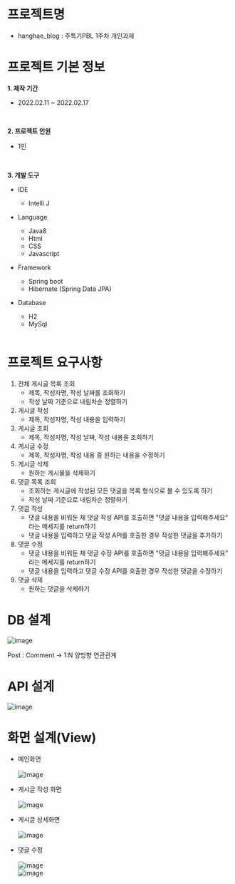 # 프로젝트명 
- hanghae_blog : 주특기PBL 1주차 개인과제

# 프로젝트 기본 정보
**1. 제작 기간**
- 2022.02.11 ~ 2022.02.17
  
  <br>
**2. 프로젝트 인원**
- 1인

  <br>
**3. 개발 도구**
- IDE
  - Intelli J
  
- Language
  - Java8  
  - Html
  - CSS
  - Javascript

- Framework
  - Spring boot
  - Hibernate (Spring Data JPA)
  
- Database
  - H2
  - MySql
  <br>
# 프로젝트 요구사항

1. 전체 게시글 목록 조회
    - 제목, 작성자명, 작성 날짜를 조회하기
    - 작성 날짜 기준으로 내림차순 정렬하기
2. 게시글 작성
    - 제목, 작성자명, 작성 내용을 입력하기
3. 게시글 조회
    - 제목, 작성자명, 작성 날짜, 작성 내용을 조회하기
4. 게시글 수정
    - 제목, 작성자명, 작성 내용 중 원하는 내용을 수정하기
5. 게시글 삭제
    - 원하는 게시물을 삭제하기
6. 댓글 목록 조회
    - 조회하는 게시글에 작성된 모든 댓글을 목록 형식으로 볼 수 있도록 하기
    - 작성 날짜 기준으로 내림차순 정렬하기
7. 댓글 작성
    - 댓글 내용을 비워둔 채 댓글 작성 API를 호출하면 "댓글 내용을 입력해주세요" 라는 메세지를 return하기
    - 댓글 내용을 입력하고 댓글 작성 API를 호출한 경우 작성한 댓글을 추가하기
8. 댓글 수정
    - 댓글 내용을 비워둔 채 댓글 수정 API를 호출하면 "댓글 내용을 입력해주세요" 라는 메세지를 return하기
    - 댓글 내용을 입력하고 댓글 수정 API를 호출한 경우 작성한 댓글을 수정하기
9. 댓글 삭제
    - 원하는 댓글을 삭제하기


# DB 설계
![image](https://user-images.githubusercontent.com/96904426/155465824-cc59ff14-d328-4d9a-a017-e79faf86914e.png)

Post : Comment  ->  1:N 양방향 연관관계

# API 설계
![image](https://user-images.githubusercontent.com/96904426/155468550-02845e6e-1a80-49ed-80be-2e6900835081.png)


# 화면 설계(View)

- 메인화면<br>
  <br>
  ![image](https://user-images.githubusercontent.com/96904426/155469087-4b9f40b0-0e01-4a69-90bb-3c909181f7db.png)
  
- 게시글 작성 화면<br>
  <br>
  ![image](https://user-images.githubusercontent.com/96904426/155469336-2aecff43-9703-4f71-a691-1bbd33f37d73.png)

- 게시글 상세화면<br>
  <br>
  ![image](https://user-images.githubusercontent.com/96904426/155469243-b3e829d5-f879-4e1f-8a03-f77c8f45a592.png)

- 댓글 수정<br>
  <br>
  ![image](https://user-images.githubusercontent.com/96904426/155469519-89d5a331-3065-4455-80a1-2633e1f448b0.png)
  <br>
  ![image](https://user-images.githubusercontent.com/96904426/155469474-9bda43e4-97f5-4814-b4f8-69f6015da3e4.png)


  
